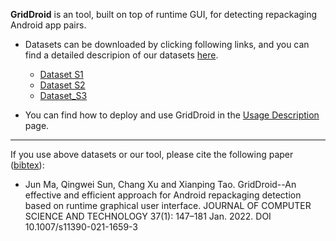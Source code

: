 **GridDroid** is an tool, built on top of runtime GUI, for detecting repackaging Android app pairs.

+ Datasets can be downloaded by clicking following links, and you can find a detailed descripion of our datasets [here](GridDroid-Datasets.pdf). 
  + [Dataset S1](https://drive.google.com/file/d/1QMOKupJsmZmwl8XIx8STavQt8hqSuWDF/view?usp=sharing)
  + [Dataset S2](https://drive.google.com/file/d/1GHrIEloIhtHydX4_3QofL1hTMIR3YttR/view?usp=sharing)
  + [Dataset_S3](https://drive.google.com/file/d/1bEoumggrvsGOXwavU3M2pCLXZO0JrspR/view?usp=sharing)

+ You can find how to deploy and use GridDroid in the [Usage Description](usage.md) page.

---

If you use above datasets or our tool, please cite the following paper ([bibtex](/griddroid.bib)):

+ Jun Ma, Qingwei Sun, Chang Xu and Xianping Tao. GridDroid--An effective and efficient approach for Android repackaging detection based on runtime graphical user interface. JOURNAL OF COMPUTER SCIENCE AND TECHNOLOGY 37(1): 147–181 Jan. 2022. DOI 10.1007/s11390-021-1659-3

